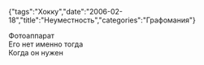 {"tags":"Хокку","date":"2006-02-18","title":"Неуместность","categories":"Графомания"}

Фотоаппарат  
Его нет именно тогда  
Когда он нужен
